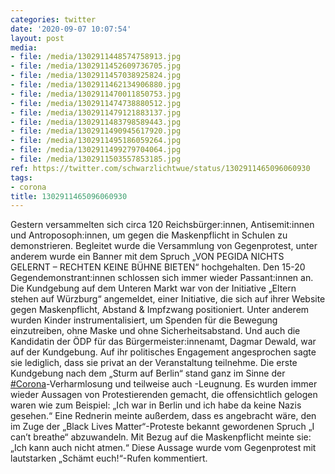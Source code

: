 ```yaml
---
categories: twitter
date: '2020-09-07 10:07:54'
layout: post
media:
- file: /media/1302911448574758913.jpg
- file: /media/1302911452609736705.jpg
- file: /media/1302911457038925824.jpg
- file: /media/1302911462134906880.jpg
- file: /media/1302911470011850753.jpg
- file: /media/1302911474738880512.jpg
- file: /media/1302911479121883137.jpg
- file: /media/1302911483798589443.jpg
- file: /media/1302911490945617920.jpg
- file: /media/1302911495186059264.jpg
- file: /media/1302911499279704064.jpg
- file: /media/1302911503557853185.jpg
ref: https://twitter.com/schwarzlichtwue/status/1302911465096060930
tags:
- corona
title: 1302911465096060930
---
```

Gestern versammelten sich circa 120 Reichsbürger:innen, Antisemit:innen und Antroposoph:innen, um gegen die Maskenpflicht in Schulen zu demonstrieren. 
Begleitet wurde die Versammlung von Gegenprotest, unter anderem wurde ein Banner mit dem Spruch „VON PEGIDA NICHTS GELERNT – RECHTEN KEINE BÜHNE BIETEN“ hochgehalten. 
Den 15-20 Gegendemonstrant:innen schlossen sich immer wieder Passant:innen an. Die Kundgebung auf dem Unteren Markt war von der Initiative „Eltern stehen auf Würzburg“ angemeldet, einer Initiative, die sich auf ihrer Website gegen Maskenpflicht, Abstand &amp; Impfzwang positioniert. 
Unter anderem wurden Kinder instrumentalisiert, um Spenden für die Bewegung einzutreiben, ohne Maske und ohne Sicherheitsabstand.
Und auch die Kandidatin der ÖDP für das Bürgermeister:innenamt, Dagmar Dewald, war auf der Kundgebung. Auf ihr politisches Engagement angesprochen sagte sie lediglich, dass sie privat an der Veranstaltung teilnehme.
Die erste Kundgebung nach dem „Sturm auf Berlin“ stand ganz im Sinne der [#Corona](/t/corona)-Verharmlosung und teilweise auch -Leugnung.
Es wurden immer wieder Aussagen von Protestierenden gemacht, die offensichtlich gelogen waren wie zum Beispiel: „Ich war in Berlin und ich habe da keine Nazis gesehen.“
Eine Rednerin meinte außerdem, dass es angebracht wäre, den im Zuge der „Black Lives Matter“-Proteste bekannt gewordenen Spruch „I can’t breathe“ abzuwandeln. Mit Bezug auf die Maskenpflicht meinte sie: „Ich kann auch nicht atmen.“
Diese Aussage wurde vom Gegenprotest mit lautstarken „Schämt euch!“-Rufen kommentiert.